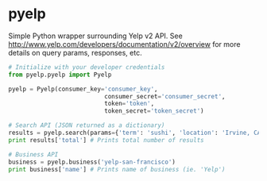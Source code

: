 pyelp
=====

Simple Python wrapper surrounding Yelp v2 API. See http://www.yelp.com/developers/documentation/v2/overview for more details on query params, responses, etc.

```python
# Initialize with your developer credentials
from pyelp.pyelp import Pyelp

pyelp = Pyelp(consumer_key='consumer_key',
					       consumer_secret='consumer_secret',
					       token='token',
					       token_secret='token_secret')

# Search API (JSON returned as a dictionary)
results = pyelp.search(params={'term': 'sushi', 'location': 'Irvine, CA'})
print results['total'] # Prints total number of results

# Business API
business = pyelp.business('yelp-san-francisco')
print business['name'] # Prints name of business (ie. 'Yelp')
```